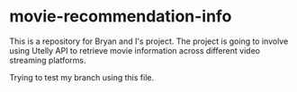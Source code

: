 # movie-recommendation-info
This is a repository for Bryan and I's project. The project is going to involve using Utelly API to retrieve movie information across different video streaming platforms. 

Trying to test my branch using this file.
